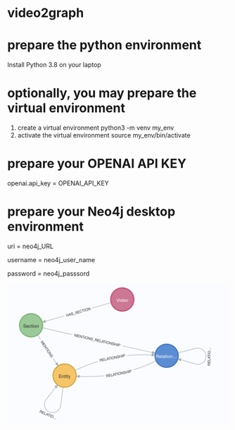 # video2graph

# prepare the python environment
Install Python 3.8 on your laptop

# optionally, you may prepare the virtual environment
 1. create a virtual environment
python3 -m venv my_env
 2. activate the virtual environment
source my_env/bin/activate

# prepare your OPENAI API KEY

openai.api_key = OPENAI_API_KEY

# prepare your Neo4j desktop environment
uri = neo4j_URL 

username = neo4j_user_name 

password = neo4j_passsord 


![schema](./schema.jpeg)
